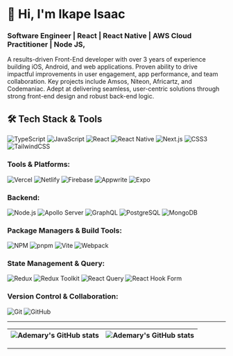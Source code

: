# 👋 Hi, I'm Ikape Isaac


### Software Engineer | React | React Native | AWS Cloud Practitioner | Node JS, 

A results-driven Front-End developer with over 3 years of experience building iOS, Android, and web applications. Proven ability to drive impactful improvements in user engagement, app performance, and team collaboration. Key projects include Amsos, Niteon, Africartz, and Codemaniac. Adept at delivering seamless, user-centric solutions through strong front-end design and robust back-end logic.


## 🛠️ Tech Stack & Tools

![TypeScript](https://img.shields.io/badge/typescript-%23007ACC.svg?style=flat&logo=typescript&logoColor=white)
![JavaScript](https://img.shields.io/badge/javascript-%23323330.svg?style=flat&logo=javascript&logoColor=%23F7DF1E)
![React](https://img.shields.io/badge/react-%2320232a.svg?style=flat&logo=react&logoColor=%2361DAFB)
![React Native](https://img.shields.io/badge/react_native-%2320232a.svg?style=flat&logo=react&logoColor=%2361DAFB)
![Next.js](https://img.shields.io/badge/Next-%2320232a?style=flat&logo=next.js&logoColor=white)
![CSS3](https://img.shields.io/badge/css3-%231572B6.svg?style=flat&logo=css3&logoColor=white)
![TailwindCSS](https://img.shields.io/badge/tailwindcss-%2338B2AC.svg?style=flat&logo=tailwind-css&logoColor=white)

### Tools & Platforms:

![Vercel](https://img.shields.io/badge/vercel-%2320232a.svg?style=flat&logo=vercel&logoColor=white)
![Netlify](https://img.shields.io/badge/netlify-%2320232a.svg?style=flat&logo=netlify&logoColor=#00C7B7)
![Firebase](https://img.shields.io/badge/firebase-%23039BE5.svg?style=flat&logo=firebase)
![Appwrite](https://img.shields.io/badge/appwrite-%23F02E65.svg?style=flat&logo=appwrite&logoColor=white)
![Expo](https://img.shields.io/badge/expo-%2320232a.svg?style=flat&logo=expo&logoColor=white)

### Backend:

![Node.js](https://img.shields.io/badge/node.js-6DA55F?style=flat&logo=node.js&logoColor=white)
![Apollo Server](https://img.shields.io/badge/apollo_server-311C87?style=flat&logo=apollo-graphql&logoColor=white)
![GraphQL](https://img.shields.io/badge/graphql-E10098?style=flat&logo=graphql&logoColor=white)
![PostgreSQL](https://img.shields.io/badge/postgresql-%23316192.svg?style=flat&logo=postgresql&logoColor=white)
![MongoDB](https://img.shields.io/badge/MongoDB-%234ea94b.svg?style=flat&logo=mongodb&logoColor=white)

### Package Managers & Build Tools:

![NPM](https://img.shields.io/badge/NPM-%23CB3837.svg?style=flat&logo=npm&logoColor=white)
![pnpm](https://img.shields.io/badge/pnpm-%23F69220.svg?style=flat&logo=pnpm&logoColor=white)
![Vite](https://img.shields.io/badge/vite-%23646CFF.svg?style=flat&logo=vite&logoColor=white)
![Webpack](https://img.shields.io/badge/Webpack-8DD6F9?style=flat&logo=webpack&logoColor=white)

### State Management & Query:

![Redux](https://img.shields.io/badge/redux-%23593d88.svg?style=flat&logo=redux&logoColor=white)
![Redux Toolkit](https://img.shields.io/badge/redux_toolkit-%23593d88.svg?style=flat&logo=redux&logoColor=white)
![React Query](https://img.shields.io/badge/-React%20Query-FF4154?style=flat&logo=react%20query&logoColor=white)
![React Hook Form](https://img.shields.io/badge/React%20Hook%20Form-%23EC5990.svg?style=flat&logo=reacthookform&logoColor=white)

### Version Control & Collaboration:

![Git](https://img.shields.io/badge/git-%23F05033.svg?style=flat&logo=git&logoColor=white)
![GitHub](https://img.shields.io/badge/github-%23121011.svg?style=flat&logo=github&logoColor=white)










---

| <img align="center" src="https://github-readme-streak-stats.herokuapp.com?user=Kaempy&theme=tokyonight&stroke=DD59CF&show_icons=true&include_all_commits=true&hide_border=true" alt="Ademary's GitHub stats" /> | <img align="center" src="https://github-readme-stats.vercel.app/api/top-langs/?username=Kaempy&langs_count=8&layout=compact&theme=tokyonight&stroke=DD59CF&show_icons=true&include_all_commits=true&hide_border=true" alt="Ademary's GitHub stats" /> |
| --------------------------------------------------------------------------------------------------------------------------------------------------------------------------------------------------------------- | ----------------------------------------------------------------------------------------------------------------------------------------------------------------------------------------------------------------------------------------------------- |

---
